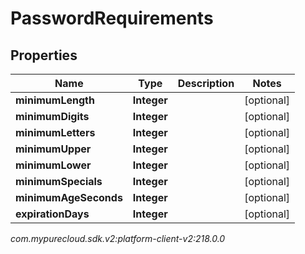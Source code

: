# PasswordRequirements


## Properties

| Name | Type | Description | Notes |
| ------------ | ------------- | ------------- | ------------- |
| **minimumLength** | **Integer** |  |  [optional] |
| **minimumDigits** | **Integer** |  |  [optional] |
| **minimumLetters** | **Integer** |  |  [optional] |
| **minimumUpper** | **Integer** |  |  [optional] |
| **minimumLower** | **Integer** |  |  [optional] |
| **minimumSpecials** | **Integer** |  |  [optional] |
| **minimumAgeSeconds** | **Integer** |  |  [optional] |
| **expirationDays** | **Integer** |  |  [optional] |




_com.mypurecloud.sdk.v2:platform-client-v2:218.0.0_

